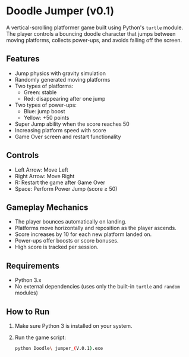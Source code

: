 # Doodle Jumper (v0.1)

A vertical-scrolling platformer game built using Python's `turtle` module. The player controls a bouncing doodle character that jumps between moving platforms, collects power-ups, and avoids falling off the screen.

## Features

- Jump physics with gravity simulation
- Randomly generated moving platforms
- Two types of platforms:
  - Green: stable
  - Red: disappearing after one jump
- Two types of power-ups:
  - Blue: jump boost
  - Yellow: +50 points
- Super Jump ability when the score reaches 50
- Increasing platform speed with score
- Game Over screen and restart functionality

## Controls

- Left Arrow: Move Left  
- Right Arrow: Move Right  
- R: Restart the game after Game Over  
- Space: Perform Power Jump (score ≥ 50)

## Gameplay Mechanics

- The player bounces automatically on landing.
- Platforms move horizontally and reposition as the player ascends.
- Score increases by 10 for each new platform landed on.
- Power-ups offer boosts or score bonuses.
- High score is tracked per session.

## Requirements

- Python 3.x
- No external dependencies (uses only the built-in `turtle` and `random` modules)

## How to Run

1. Make sure Python 3 is installed on your system.
2. Run the game script:

   ```bash
   python Doodle\ jumper_(V.0.1).exe
